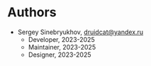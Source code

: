 ﻿# Authors

* Sergey Sinebryukhov, <druidcat@yandex.ru>
  * Developer, 2023-2025
  * Maintainer, 2023-2025
  * Designer, 2023-2025
